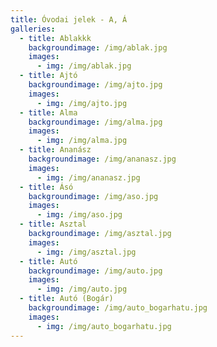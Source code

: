 ```yaml
---
title: Óvodai jelek - A, Á
galleries:
  - title: Ablakkk
    backgroundimage: /img/ablak.jpg
    images:
      - img: /img/ablak.jpg
  - title: Ajtó
    backgroundimage: /img/ajto.jpg
    images:
      - img: /img/ajto.jpg
  - title: Alma
    backgroundimage: /img/alma.jpg
    images:
      - img: /img/alma.jpg
  - title: Ananász
    backgroundimage: /img/ananasz.jpg
    images:
      - img: /img/ananasz.jpg
  - title: Ásó
    backgroundimage: /img/aso.jpg
    images:
      - img: /img/aso.jpg
  - title: Asztal
    backgroundimage: /img/asztal.jpg
    images:
      - img: /img/asztal.jpg
  - title: Autó
    backgroundimage: /img/auto.jpg
    images:
      - img: /img/auto.jpg
  - title: Autó (Bogár)
    backgroundimage: /img/auto_bogarhatu.jpg
    images:
      - img: /img/auto_bogarhatu.jpg
---
```

